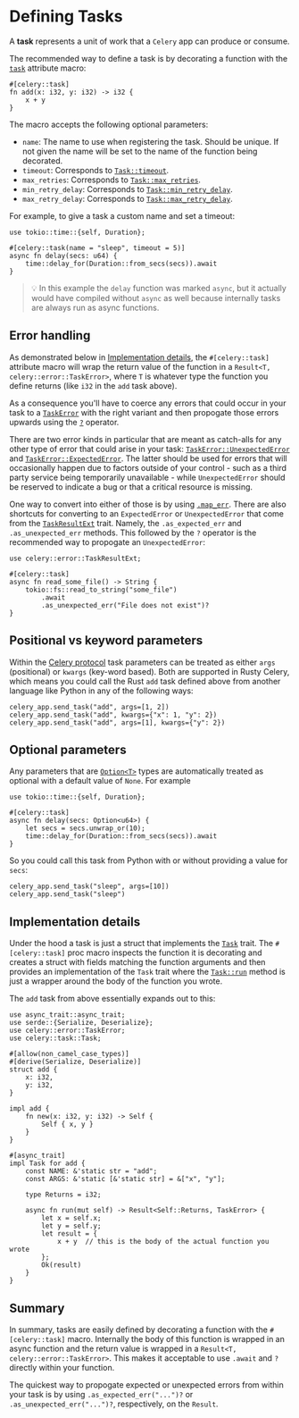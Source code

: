 # Defining Tasks

A **task** represents a unit of work that a `Celery` app can produce or consume.

The recommended way to define a task is by decorating a function with the [`task`](https://docs.rs/celery/*/celery/attr.task.html) attribute macro:

```rust,noplaypen
#[celery::task]
fn add(x: i32, y: i32) -> i32 {
    x + y
}
```

The macro accepts the following optional parameters:

- `name`: The name to use when registering the task. Should be unique. If not given the name
will be set to the name of the function being decorated.
- `timeout`: Corresponds to [`Task::timeout`](https://docs.rs/celery/*/celery/task/trait.Task.html#method.timeout).
- `max_retries`: Corresponds to [`Task::max_retries`](https://docs.rs/celery/*/celery/task/trait.Task.html#method.max_retries).
- `min_retry_delay`: Corresponds to [`Task::min_retry_delay`](https://docs.rs/celery/*/celery/task/trait.Task.html#method.min_retry_delay).
- `max_retry_delay`: Corresponds to [`Task::max_retry_delay`](https://docs.rs/celery/*/celery/task/trait.Task.html#method.max_retry_delay).

For example, to give a task a custom name and set a timeout:

```rust,noplaypen
use tokio::time::{self, Duration};

#[celery::task(name = "sleep", timeout = 5)]
async fn delay(secs: u64) {
    time::delay_for(Duration::from_secs(secs)).await
}
```

> 💡 In this example the `delay` function was marked `async`, but it actually would have compiled without `async` as well because internally tasks are always run as async functions.

## Error handling

As demonstrated below in [Implementation details](#implementation-details), the `#[celery::task]` attribute macro will wrap the return value
of the function in a `Result<T, celery::error::TaskError>`, where `T` is whatever type the function you define returns (like `i32` in the `add` task above).

As a consequence you'll have to coerce any errors that could occur in your task to a [`TaskError`](https://docs.rs/celery/*/celery/error/enum.TaskError.html) with the right variant and then propogate those errors upwards using the [`?`](https://doc.rust-lang.org/book/ch09-02-recoverable-errors-with-result.html#propagating-errors) operator.

There are two error kinds in particular that are meant as catch-alls for any other type of error that could arise in your task: [`TaskError::UnexpectedError`](https://docs.rs/celery/*/celery/error/enum.TaskError.html#variant.UnexpectedError) and [`TaskError::ExpectedError`](https://docs.rs/celery/*/celery/error/enum.TaskError.html#variant.ExpectedError). The latter should be used for errors that will occasionally happen due to factors outside of your control - such as a third party service being temporarily unavailable - while `UnexpectedError` should be reserved to indicate a bug or that a critical resource is missing.

One way to convert into either of those is by using [`.map_err`](https://doc.rust-lang.org/std/result/enum.Result.html#method.map_err). There are also shortcuts for converting to an `ExpectedError` or `UnexpectedError` that come from the [`TaskResultExt`](https://docs.rs/celery/*/celery/error/trait.TaskResultExt.html) trait. Namely, the `.as_expected_err` and `.as_unexpected_err` methods. This followed by the `?` operator is the recommended way to propogate an `UnexpectedError`:

```rust,noplaypen
use celery::error::TaskResultExt;

#[celery::task]
async fn read_some_file() -> String {
    tokio::fs::read_to_string("some_file")
        .await
        .as_unexpected_err("File does not exist")?
}
```

## Positional vs keyword parameters

Within the [Celery protocol](https://docs.celeryproject.org/en/latest/internals/protocol.html#version-2)
task parameters can be treated as either `args` (positional) or `kwargs` (key-word based).
Both are supported in Rusty Celery, which means you could call the Rust `add` task defined above from another language like Python in any of the following ways:

```python,noplaypen
celery_app.send_task("add", args=[1, 2])
celery_app.send_task("add", kwargs={"x": 1, "y": 2})
celery_app.send_task("add", args=[1], kwargs={"y": 2})
```

## Optional parameters

Any parameters that are [`Option<T>`](https://doc.rust-lang.org/stable/std/option/enum.Option.html) types are automatically treated as optional with a default value of `None`. For example

```rust,noplaypen
use tokio::time::{self, Duration};

#[celery::task]
async fn delay(secs: Option<u64>) {
    let secs = secs.unwrap_or(10);
    time::delay_for(Duration::from_secs(secs)).await
}
```

So you could call this task from Python with or without providing a value for `secs`:

```python,noplaypen
celery_app.send_task("sleep", args=[10])
celery_app.send_task("sleep")
```

## Implementation details

Under the hood a task is just a struct that implements the [`Task`](https://docs.rs/celery/*/celery/task/trait.Task.html) trait. The `#[celery::task]` proc macro inspects the
function it is decorating and creates a struct with fields matching the function arguments and
then provides an implementation of the `Task` trait where the [`Task::run`](https://docs.rs/celery/*/celery/task/trait.Task.html#method.run) method
is just a wrapper around the body of the function you wrote.

The `add` task from above essentially expands out to this:

```rust,noplaypen
use async_trait::async_trait;
use serde::{Serialize, Deserialize};
use celery::error::TaskError;
use celery::task::Task;

#[allow(non_camel_case_types)]
#[derive(Serialize, Deserialize)]
struct add {
    x: i32,
    y: i32,
}

impl add {
    fn new(x: i32, y: i32) -> Self {
        Self { x, y }
    }
}

#[async_trait]
impl Task for add {
    const NAME: &'static str = "add";
    const ARGS: &'static [&'static str] = &["x", "y"];

    type Returns = i32;

    async fn run(mut self) -> Result<Self::Returns, TaskError> {
        let x = self.x;
        let y = self.y;
        let result = {
            x + y  // this is the body of the actual function you wrote
        };
        Ok(result)
    }
}
```

## Summary

In summary, tasks are easily defined by decorating a function with the `#[celery::task]` macro. Internally the body of this function is wrapped in an async function and the return value is wrapped in a `Result<T, celery::error::TaskError>`. This makes it acceptable to use `.await` and `?` directly within your function.

The quickest way to propogate expected or unexpected errors from within your task is by using `.as_expected_err("...")?` or `.as_unexpected_err("...")?`,  respectively, on the `Result`.

